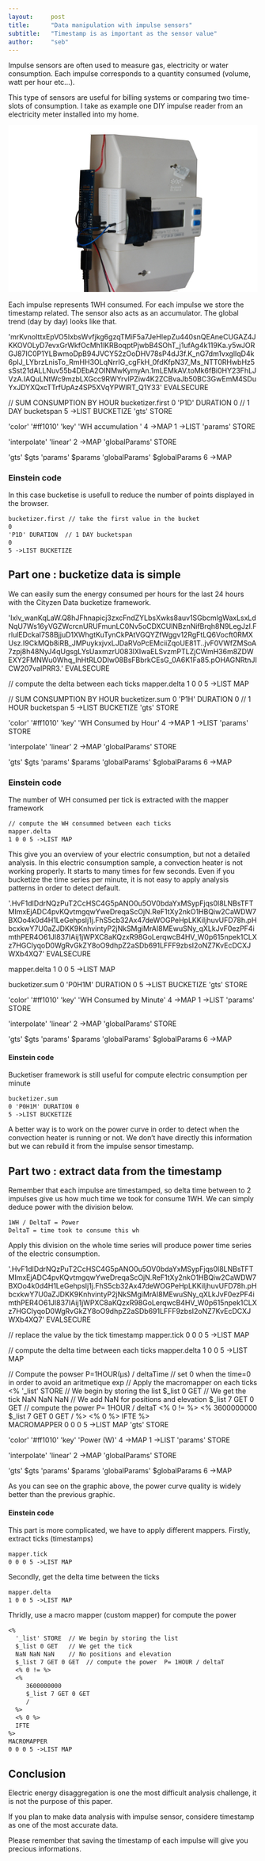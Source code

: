 ```yaml
---
layout:     post
title:      "Data manipulation with impulse sensors"
subtitle:   "Timestamp is as important as the sensor value"
author:     "seb"
---
```

<script src="//api0.cityzendata.net/widgets/quantumviz/dependencies/webcomponentsjs/webcomponents.js"></script>
<link rel="import" href="//api0.cityzendata.net/widgets/quantumviz/czd-quantumviz.html">

Impulse sensors are often used to measure gas, electricity or water consumption.
Each impulse corresponds to a quantity consumed (volume, watt per hour etc…).

This type of sensors are useful for billing systems or comparing two time-slots of consumption. 
I take as example one DIY impulse reader from an electricity meter installed into my home. 

![DIY impulse sensor](/img/tickToPower-01_640px.jpg)

Each impulse represents 1WH consumed. For each impulse we store the timestamp related. 
The sensor also acts as an accumulator. The global trend (day by day) looks like that.

<czd-quantumviz width="500" height="400"> 
'mrKvnoIttxEpVO5IxbsWvfjkg6gzqTMiF5a7JeHIepZu440snQEAneCUGAZ4JKKOVOLyD7evxGrWkfOcMh1lKRBoqptPjwbB4SOhT_j1ufAg4k119Ka.y5wJORGJ87IC0P1YLBwmoDpB94JVCY52zOoDHV78sP4dJ3f.K_nG7dm1vxglIqD4k6pIJ_LYbrzLnisTo_RmHH3OLqNrrIG_cgFkH_0fdKfpN37_Ms_NTT0RHwbHz5sSst21dALLNuv55b4DEbA2OINMwKymyAn.1mLEMkAV.toMk6fBi0HY23FhLJVzA.IAQuLNtWc9mzbLXGcc9RWYrvlPZiw4K2ZCBvaJb50BC3GwEmM4SDuYxJDYXQxcTTrfUpAz4SP5XVqYPWlRT_Q1Y33'
EVALSECURE

// SUM CONSUMPTION BY HOUR
bucketizer.first
0 'P1D' DURATION 0  // 1 DAY bucketspan
5 ->LIST BUCKETIZE
'gts' STORE

'color' '#ff1010'
'key' 'WH accumulation '
4 ->MAP
1 ->LIST
'params' STORE

'interpolate' 'linear' 2 ->MAP
'globalParams' STORE

'gts' $gts
'params' $params
'globalParams' $globalParams
6 ->MAP
</czd-quantumviz>


### Einstein code ####
In this case bucketise is usefull to reduce the number of points displayed in the browser.

    bucketizer.first // take the first value in the bucket
    0 
    'P1D' DURATION  // 1 DAY bucketspan
    0
    5 ->LIST BUCKETIZE

## Part one : bucketize data is simple  ##

We can easily sum the energy consumed per hours for the last 24 hours with the Cityzen Data bucketize framework.

<czd-quantumviz width="500" height="400"> 
'Ixlv_wanKqLaW.Q8hJFhnapicj3zxcFndZYLbsXwks8auv1SGbcmlgWaxLsxLdNqU7Ws16yVGZWcrcnURUFmunLC0Nv5oCDXCUlNBznNifBrqh8N9LegJzl.FrlulEDckaI7S8BjjuD1XWhgtKuTynCkPAtVGQYZfWggv12RgFtLQ6Vocft0RMXUsz.I9CkMQb8iRB_JMPuykxjvxLJDaRVoPcEMciiZqoUE81T..jvF0VWfZMSoA7zpj8h48NyJ4qUgsgLYsUaxmzrU083lXIwaELSvzmPTLZjCWmH36m8ZDWEXY2FMNWu0Whq_lhHtRLODIw08BsFBbrkCEsG_0A6K1Fa85.pOHAGNRtnJICW207vaIPRR3.'
EVALSECURE

// compute the delta between each ticks
mapper.delta
1 0 0 5 ->LIST MAP

// SUM CONSUMPTION BY HOUR
bucketizer.sum
0 'P1H' DURATION 0  // 1 HOUR bucketspan
5 ->LIST BUCKETIZE
'gts' STORE

'color' '#ff1010'
'key' 'WH Consumed by Hour'
4 ->MAP
1 ->LIST
'params' STORE

'interpolate' 'linear' 2 ->MAP
'globalParams' STORE

'gts' $gts
'params' $params
'globalParams' $globalParams
6 ->MAP
</czd-quantumviz>

### Einstein code ###
The number of WH consumed per tick is extracted with the mapper framework

    // compute the WH consummed between each ticks
    mapper.delta
    1 0 0 5 ->LIST MAP

This give you an overview of your electric consumption, but not a detailed analysis. In this electric consumption sample, a convection heater is not working properly. It starts to many times for few seconds.
Even if you bucketize the time series per minute, it is not easy to apply analysis patterns in order to detect default.

<czd-quantumviz width="500" height="400">
'.HvF1dIDdrNQzPuT2CcHSC4G5pANO0u5OV0bdaYxMSypFjqs0l8LNBsTFTMImxEjADC4pvKQvtmgqwYweDreqaScOjN.ReF1tXy2nkO1HBQiw2CaWDW7BXOo4k0d4H1LeGehpsIj1j.FhS5cb32Ax47deWOGPeHpLKKiIjhuvUFD78h.pHbcxkwY7U0aZJDKK9KnhvintyP2jNkSMgiMrAI8MEwuSNy_qXLkJvF0ezPF4imthPER4O61Jl837IAij1jWPXC8aKQzxR98GoLerqwcB4HV_W0p615npek1CLXz7HGClyqoD0WgRvGkZY8oO9dhpZ2aSDb691LFFF9zbsI2oNZ7KvEcDCXJWXb4XQ7'
EVALSECURE

mapper.delta
1 0 0 5 ->LIST MAP

bucketizer.sum
0 'P0H1M' DURATION 0
5 ->LIST BUCKETIZE
'gts' STORE

'color' '#ff1010'
'key' 'WH Consumed by Minute'
4 ->MAP
1 ->LIST
'params' STORE

'interpolate' 'linear' 2 ->MAP
'globalParams' STORE

'gts' $gts
'params' $params
'globalParams' $globalParams
6 ->MAP
</czd-quantumviz>

#### Einstein code ####
Bucketiser framework is still useful for compute electric consumption per minute 

    bucketizer.sum
    0 'P0H1M' DURATION 0
    5 ->LIST BUCKETIZE

A better way is to work on the power curve in order to detect when the convection heater is running or not.
We don’t have directly this information but we can rebuild it from the impulse sensor timestamp. 

## Part two : extract data from the timestamp ##

Remember that each impulse are timestamped, so delta time between to 2 impulses give us how much time we took for consume 1WH.
We can simply deduce power with the division below.

    1WH / DeltaT = Power
    DeltaT = time took to consume this wh

Apply this division on the whole time series will produce power time series of the electric consumption.

<czd-quantumviz width="500" height="400">
'.HvF1dIDdrNQzPuT2CcHSC4G5pANO0u5OV0bdaYxMSypFjqs0l8LNBsTFTMImxEjADC4pvKQvtmgqwYweDreqaScOjN.ReF1tXy2nkO1HBQiw2CaWDW7BXOo4k0d4H1LeGehpsIj1j.FhS5cb32Ax47deWOGPeHpLKKiIjhuvUFD78h.pHbcxkwY7U0aZJDKK9KnhvintyP2jNkSMgiMrAI8MEwuSNy_qXLkJvF0ezPF4imthPER4O61Jl837IAij1jWPXC8aKQzxR98GoLerqwcB4HV_W0p615npek1CLXz7HGClyqoD0WgRvGkZY8oO9dhpZ2aSDb691LFFF9zbsI2oNZ7KvEcDCXJWXb4XQ7'
EVALSECURE

// replace the value by the tick timestamp
mapper.tick
0 0 0 5 ->LIST MAP

// compute the delta time between each ticks
mapper.delta
1 0 0 5 ->LIST MAP

// Compute the powser P=1HOUR(µs) / deltaTime
// set 0 when the time=0 in order to avoid an aritmetique exp
// Apply the macromapper on each ticks
<%
'_list' STORE       // We begin by storing the list
$_list 0 GET        // We get the tick
NaN NaN NaN         // We add NaN for positions and elevation
$_list 7 GET 0 GET  // compute the power  P= 1HOUR / deltaT
<% 0 != %>
<% 
3600000000
$_list 7 GET 0 GET 
/
%>
<% 0 %>
IFTE
%>           
MACROMAPPER
0 0 0 5 ->LIST MAP
'gts' STORE

'color' '#ff1010'
'key' 'Power (W)'
4 ->MAP
1 ->LIST
'params' STORE

'interpolate' 'linear' 2 ->MAP
'globalParams' STORE

'gts' $gts
'params' $params
'globalParams' $globalParams
6 ->MAP
</czd-quantumviz>

As you can see on the graphic above, the power curve quality is widely better than the previous graphic.

#### Einstein code ####
This part is more complicated, we have to apply different mappers. 
Firstly, extract ticks (timestamps)

    mapper.tick
    0 0 0 5 ->LIST MAP

Secondly, get the delta time between the ticks

    mapper.delta
    1 0 0 5 ->LIST MAP

Thridly, use a macro mapper (custom mapper) for compute the power

    <%
      '_list' STORE  // We begin by storing the list
      $_list 0 GET   // We get the tick
      NaN NaN NaN    // No positions and elevation
      $_list 7 GET 0 GET  // compute the power  P= 1HOUR / deltaT
      <% 0 != %>
      <% 
         3600000000
         $_list 7 GET 0 GET 
         /
      %>
      <% 0 %>
      IFTE
    %>           
    MACROMAPPER
    0 0 0 5 ->LIST MAP

## Conclusion ##

Electric energy disaggregation is one the most difficult analysis challenge, it is not the purpose of this paper.

If you plan to make data analysis with impulse sensor, considere timestamp as one of the most accurate data.

Please remember that saving the timestamp of each impulse will give you precious informations.
